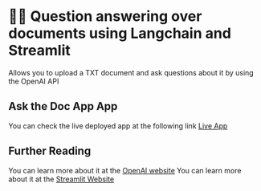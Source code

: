 # 🦜️🔗 Question answering over documents using Langchain and Streamlit

Allows you to upload a TXT document and ask questions about it by using the OpenAI API 

## Ask the Doc App App

You can check the live deployed app at the following link [Live App](https://opeanai.streamlit.app)

## Further Reading

You can learn more about it at the [OpenAI website](https://openai.com)
You can learn more about it at the [Streamlit Website](http://streamlit.io)
